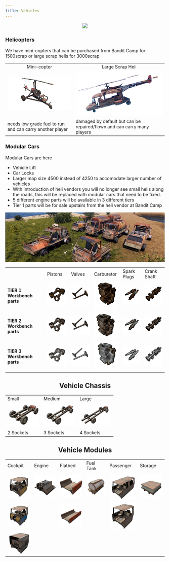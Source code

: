 ```yaml
---
title: Vehicles
---
```


<p>
  
<center><img src="wiki/images/vehicles.png"></center>

<p>
<h3>Helicopters</h3>
<p>We have mini-copters that can be purchased from Bandit Camp for 1500scrap or large scrap helis for 3000scrap</p>

<table>
	<tr>
		<td><center>Mini-copter</td>
		<td><center>Large Scrap Heli</td>
	</tr>
	<tr>
		<td><img src="wiki/images/minicopter.png"></td>
		<td><img src="wiki/images/scrapheli.png"></td>
	</tr>
	<tr>
		<td>needs low grade fuel to run and can carry another player</td>
		<td>damaged by default but can be repaired/flown and can carry many players</td>
	</tr>
</table>
<p>
<h3>Modular Cars</h3>
<p>Modular Cars are here</p>
<ul>
	<li>Vehicle Lift</li>
	<li>Car Locks</li>
	<li>Larger map size 4500 instead of 4250 to accomodate larger number of vehicles</li>
	<li>With introduction of heli vendors you will no longer see small helis along the roads, this will be replaced with modular cars that need to be fixed.</li>
	<li>5 different engine parts will be available in 3 different tiers</li>
	<li>Tier 1 parts will be for sale upstairs from the heli vendor at Bandit Camp</li>
</ul>
<p>
<center><img src="wiki/images/modular.png">

<table>
	<tr>
		<td></td>
		<td>Pistons</td>
		<td>Valves</td>
		<td>Carburetor</td>
		<td>Spark Plugs</td>
		<td>Crank Shaft</td>
	</tr>
	<tr>
		<td> <h4>TIER 1 Workbench parts</h4></td>
		<td><center><img width="85" src="wiki/images/modular_02.gif"></center></td>
		<td><center><img width="85" src="wiki/images/modular_03.gif"></center></td>
		<td><center><img width="85" src="wiki/images/modular_04.gif"></center></td>
		<td><center><img width="85" src="wiki/images/modular_05.gif"></center></td>
		<td><center><img width="85" src="wiki/images/modular_06.gif"></center></td>
	</tr>
	<tr>
		<td> <h4>TIER 2 Workbench parts</h4></td>
		<td><center><img width="85" src="wiki/images/modular_08.gif"></center></td>
		<td><center><img width="85" src="wiki/images/modular_09.gif"></center></td>
		<td><center><img width="85" src="wiki/images/modular_10.gif"></center></td>
		<td><center><img width="85" src="wiki/images/modular_11.gif"></center></td>
		<td><center><img width="85" src="wiki/images/modular_12.gif"></center></td>
	</tr>
	<tr>
		<td> <h4>TIER 3 Workbench parts</h4></td>
		<td><center><img width="85" src="wiki/images/modular_13.gif"></center></td>
		<td><center><img width="85" src="wiki/images/modular_14.gif"></center></td>
		<td><center><img width="85" src="wiki/images/modular_15.gif"></center></td>
		<td><center><img width="85" src="wiki/images/modular_16.gif"></center></td>
		<td><center><img width="85" src="wiki/images/modular_17.gif"></center></td>
	</tr>
</table>
  <p>
  <h2>Vehicle Chassis</h2>
	<table>
		<tr>
			<td>Small</td>
			<td>Medium</td>
			<td>Large</td>
		</tr>
		<tr>
			<td><center><img width="100" src="wiki/images/chassis_04.gif"></center></td>
			<td><center><img width="100" src="wiki/images/chassis_05.gif"></center></td>
			<td><center><img width="100" src="wiki/images/chassis_06.gif"></center></td>
		</tr>
		<tr>
			<td> 2 Sockets</td>
			<td> 3 Sockets</td>
			<td> 4 Sockets</td>
		</tr>
	</table>

<p>
	<h2>Vehicle Modules</h2>
	<table>
		<tr>
			<td>Cockpit</td>
			<td>Engine</td>
			<td>Flatbed</td>
			<td>Fuel Tank</td>
			<td>Passenger</td>
			<td>Storage</td>
		</tr>
		<tr>
			<td><center><img width="100" src="wiki/images/cockpit1.png"></center></td>
			<td><center><img width="100" src="wiki/images/engine.png"></center></td>
			<td><center><img width="100" src="wiki/images/flatbed1.png"></center></td>
			<td><center><img width="100" src="wiki/images/fueltank.png"></center></td>
			<td><center><img width="100" src="wiki/images/passenger1.png"></center></td>
			<td><center><img width="100" src="wiki/images/storage.png"></center></td>
		</tr>
		<tr>
			<td><center><img width="100" src="wiki/images/cockpit2.png"></center></td>
			<td><center>&nbsp;</center></td>
			<td><center><img width="100" src="wiki/images/flatbed2.png"></center></td>
			<td><center>&nbsp;</center></td>
			<td><center><img width="100" src="wiki/images/passenger2.png"></center></td>
			<td><center>&nbsp;</center></td>
		</tr>
		<tr>
			<td><center><img width="100" src="wiki/images/cockpit3.png"></center></td>
		</tr>
	</table>